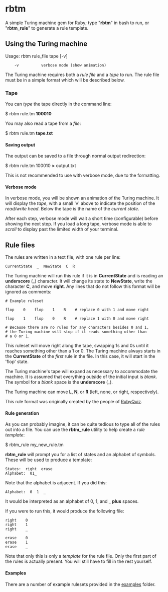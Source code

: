 # rbtm
A simple Turing machine gem for Ruby; type "**rbtm**" in bash to run, or "**rbtm_rule**" to generate a rule template.

## Using the Turing machine
Usage: rbtm  rule_file  tape  [-v]
```
    -v          verbose mode (show animation)
```
The Turing machine requires both a *rule file* and a *tape* to run. The rule file must be in a simple format which will be described below.

### Tape
You can *type* the tape directly in the command line:

$ rbtm  rule.tm  **100010**

You may also read a tape from a *file*:

$ rbtm  rule.tm  **tape.txt**

#### Saving output
The output can be saved to a file through normal output redirection:

$ rbtm  rule.tm  100010  **>**  output.txt

This is not recommended to use with verbose mode, due to the formatting.

#### Verbose mode
In verbose mode, you will be shown an animation of the Turing machine. It will display the *tape*, with a small 'v' above to indicate the position of the *read/write head*. Below the tape is the name of the *current state*.

After each step, verbose mode will wait a short time (configurable) before showing the next step. If you load a long tape, verbose mode is able to *scroll* to display past the limited width of your terminal.

## Rule files
The rules are written in a text file, with one rule per line:
```
CurrentState  _  NewState  C  R
```
The Turing machine will run this rule if it is in **CurrentState** and is reading an **underscore** (\_) character. It will change its state to **NewState**, write the character **C**, and move **right**. Any lines that do not follow this format will be ignored as comments:
```
# Example ruleset

flop    0    flop    1    R    # replace 0 with 1 and move right

flop    1    flop    0    R    # replace 1 with 0 and move right

# Because there are no rules for any characters besides 0 and 1,
# the Turing machine will stop if it reads something other than
# a 0 or 1.
```
This ruleset will move right along the tape, swapping 1s and 0s until it reaches something other than a 1 or 0. The Turing machine always starts in the **CurrentState** of the *first* rule in the file. In this case, it will start in the 'flop' state.

The Turing machine's tape will expand as necessary to accommodate the machine. It is assumed that everything outside of the initial input is *blank*. The symbol for a *blank* space is the **underscore** (\_).

The Turing machine can move **L**, **N**, or **R** (left, none, or right, respectively).

This rule format was originally created by the people of [RubyQuiz](http://www.rubyquiz.strd6.com).

#### Rule generation
As you can probably imagine, it can be quite tedious to type all of the rules out into a file. You can use the **rbtm_rule** utility to help create a *rule template*:

$ rbtm_rule  my_new_rule.tm

**rbtm_rule** will prompt you for a list of states and an alphabet of symbols. These will be used to produce a template:
```
States:  right  erase
Alphabet:  01_
```
Note that the alphabet is adjacent. If you did this:
```
Alphabet:  0  1  _
```
It would be interpreted as an alphabet of 0, 1, and _ **plus** spaces.

If you were to run this, it would produce the following file:
```
right    0
right    1
right    _

erase    0
erase    1
erase    _
```
Note that only this is only a *template* for the rule file. Only the first part of the rules is actually present. You will still have to fill in the rest yourself.

#### Examples
There are a number of example rulesets provided in the [examples](examples) folder.
